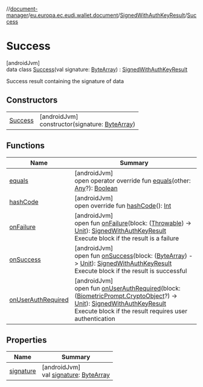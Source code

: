 //[document-manager](../../../../index.md)/[eu.europa.ec.eudi.wallet.document](../../index.md)/[SignedWithAuthKeyResult](../index.md)/[Success](index.md)

# Success

[androidJvm]\
data class [Success](index.md)(val signature: [ByteArray](https://kotlinlang.org/api/latest/jvm/stdlib/kotlin/-byte-array/index.html)) : [SignedWithAuthKeyResult](../index.md)

Success result containing the signature of data

## Constructors

| | |
|---|---|
| [Success](-success.md) | [androidJvm]<br>constructor(signature: [ByteArray](https://kotlinlang.org/api/latest/jvm/stdlib/kotlin/-byte-array/index.html)) |

## Functions

| Name | Summary |
|---|---|
| [equals](equals.md) | [androidJvm]<br>open operator override fun [equals](equals.md)(other: [Any](https://kotlinlang.org/api/latest/jvm/stdlib/kotlin/-any/index.html)?): [Boolean](https://kotlinlang.org/api/latest/jvm/stdlib/kotlin/-boolean/index.html) |
| [hashCode](hash-code.md) | [androidJvm]<br>open override fun [hashCode](hash-code.md)(): [Int](https://kotlinlang.org/api/latest/jvm/stdlib/kotlin/-int/index.html) |
| [onFailure](../on-failure.md) | [androidJvm]<br>open fun [onFailure](../on-failure.md)(block: ([Throwable](https://kotlinlang.org/api/latest/jvm/stdlib/kotlin/-throwable/index.html)) -&gt; [Unit](https://kotlinlang.org/api/latest/jvm/stdlib/kotlin/-unit/index.html)): [SignedWithAuthKeyResult](../index.md)<br>Execute block if the result is a failure |
| [onSuccess](../on-success.md) | [androidJvm]<br>open fun [onSuccess](../on-success.md)(block: ([ByteArray](https://kotlinlang.org/api/latest/jvm/stdlib/kotlin/-byte-array/index.html)) -&gt; [Unit](https://kotlinlang.org/api/latest/jvm/stdlib/kotlin/-unit/index.html)): [SignedWithAuthKeyResult](../index.md)<br>Execute block if the result is successful |
| [onUserAuthRequired](../on-user-auth-required.md) | [androidJvm]<br>open fun [onUserAuthRequired](../on-user-auth-required.md)(block: ([BiometricPrompt.CryptoObject](https://developer.android.com/reference/kotlin/androidx/biometric/BiometricPrompt.CryptoObject.html)?) -&gt; [Unit](https://kotlinlang.org/api/latest/jvm/stdlib/kotlin/-unit/index.html)): [SignedWithAuthKeyResult](../index.md)<br>Execute block if the result requires user authentication |

## Properties

| Name | Summary |
|---|---|
| [signature](signature.md) | [androidJvm]<br>val [signature](signature.md): [ByteArray](https://kotlinlang.org/api/latest/jvm/stdlib/kotlin/-byte-array/index.html) |
